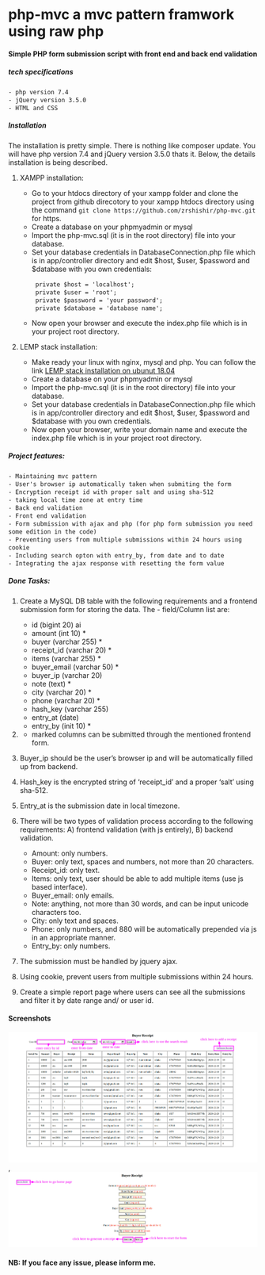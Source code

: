 # php-mvc a mvc pattern framwork using raw php
#### Simple PHP form submission script with front end and back end validation

##### tech specifications
    - php version 7.4
    - jQuery version 3.5.0
    - HTML and CSS 

##### Installation
The installation is pretty simple. There is nothing like composer update. You will have php version 7.4 and jQuery version 3.5.0 thats it. Below, the details installation is being described.
1. XAMPP installation: 
    - Go to your htdocs directory of your xampp folder and clone the project from github direcotory to your xampp htdocs directory using the command `git clone https://github.com/zrshishir/php-mvc.git` for https.
    - Create a database on your phpmyadmin or mysql
    - Import the php-mvc.sql (it is in the root directory) file into your database.
    - Set your database credentials in DatabaseConnection.php file  which is in app/controller directory and edit $host, $user, $password and $database with you own credentials:
        ````
         private $host = 'localhost';
         private $user = 'root';
         private $password = 'your password';
         private $database = 'database name';
        ````
    - Now open your browser and execute the index.php file which is in your project root directory.

2. LEMP stack installation:
    - Make ready your linux with nginx, mysql and php. You can follow the link [LEMP stack installation on ubunut 18.04](https://www.digitalocean.com/community/tutorials/how-to-install-linux-nginx-mysql-php-lemp-stack-ubuntu-18-04)
    - Create a database on your phpmyadmin or mysql
    - Import the php-mvc.sql (it is in the root directory) file into your database.
    - Set your database credentials in DatabaseConnection.php file  which is in app/controller directory and edit $host, $user, $password and $database with you own credentials.
    - Now open your browser, write your domain name and execute the index.php file which is in your project root directory.


##### Project features:
    - Maintaining mvc pattern
    - User's browser ip automatically taken when submiting the form
    - Encryption receipt id with proper salt and using sha-512
    - taking local time zone at entry time
    - Back end validation
    - Front end validation
    - Form submission with ajax and php (for php form submission you need some edition in the code)
    - Preventing users from multiple submissions within 24 hours using cookie
    - Including search opton with entry_by, from date and to date
    - Integrating the ajax response with resetting the form value


##### Done Tasks: 
1. Create a MySQL DB table with the following requirements and a frontend submission form for storing the data. The - field/Column list are: 
    - id (bigint 20) ai
    - amount (int 10) *
    - buyer (varchar 255) *
    - receipt_id (varchar 20) *
    - items (varchar 255) *
    - buyer_email (varchar 50) *
    - buyer_ip (varchar 20)
    - note (text) *
    - city (varchar 20) *
    - phone (varchar 20) *
    - hash_key (varchar 255)
    - entry_at (date)
    - entry_by (init 10) *

2. * marked columns can be submitted through the mentioned frontend form.
3. Buyer_ip should be the user’s browser ip and will be automatically filled up from backend.
4. Hash_key is the encrypted string of ‘receipt_id’ and a proper ‘salt’ using sha-512.
5. Entry_at is the submission date in local timezone.
6. There will be two types of validation process according to the following requirements: A) frontend validation (with js entirely), B) backend validation.
    - Amount: only numbers.
    - Buyer: only text, spaces and numbers, not more than 20 characters.
    - Receipt_id: only text.
    - Items: only text, user should be able to add multiple items (use js based interface).
    - Buyer_email: only emails.
    - Note: anything, not more than 30 words, and can be input unicode characters too.
    - City: only text and spaces.
    - Phone: only numbers, and 880 will be automatically prepended via js in an appropriate manner.
    - Entry_by: only numbers.
7. The submission must be handled by jquery ajax.
8. Using cookie, prevent users from multiple submissions within 24 hours.
9. Create a simple report page where users can see all the submissions and filter it by date range and/ or user id.

#### Screenshots
![Main page](/view/image/image-1.png), ![Submission form](/view/image/image-2.png)

#### NB: If you face any issue, please inform me. 


